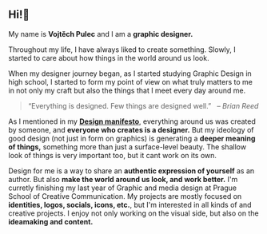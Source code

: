 ## Hi!👋

My name is **Vojtěch Pulec** and I am a **graphic designer.**


Throughout my life, I have always liked to create something. Slowly, I started to care about how things in the world around us look. 

When my designer journey began, as I started studying Graphic Design in high school, I started to form my point of view on what truly matters to me in not only my craft but also the things that I meet every day around me.

> “Everything is designed. Few things are designed well.” 
  – *Brian Reed*

As I mentioned in my **[Design manifesto](https://github.com/vojtechpulec/english-for-designers/blob/main/01-design-manifesto/index.md)**, everything around us was created by someone, and **everyone who creates is a designer.** But my ideology of good design (not just in form on graphics) is generating a **deeper meaning of things,** something more than just a surface-level beauty. The shallow look of things is very important too, but it cant work on its own.

Design for me is a way to share an **authentic expression of yourself** as an author. But also **make the world around us look, and work better.** I'm curretly finishing my last year of Graphic and media design at Prague School of Creative Communication. My projects are mostly focused on **identities, logos, socials, icons, etc.**, but I'm interested in all kinds of and creative projects. I enjoy not only working on the visual side, but also on the **ideamaking and content.** 
